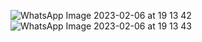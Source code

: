 ![WhatsApp Image 2023-02-06 at 19 13 42](https://user-images.githubusercontent.com/83157814/216987486-0d71450e-efc9-4d69-8d0b-424a3e2002a4.jpg)
![WhatsApp Image 2023-02-06 at 19 13 43](https://user-images.githubusercontent.com/83157814/216987501-ca68f71e-8797-46b2-9b4a-5e6630186eca.jpg)
